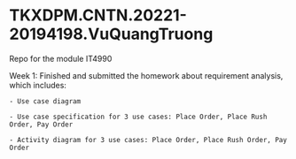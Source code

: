 # TKXDPM.CNTN.20221-20194198.VuQuangTruong
Repo for the module IT4990

Week 1: Finished and submitted the homework about requirement analysis, which includes:

    - Use case diagram
    
    - Use case specification for 3 use cases: Place Order, Place Rush Order, Pay Order
    
    - Activity diagram for 3 use cases: Place Order, Place Rush Order, Pay Order





